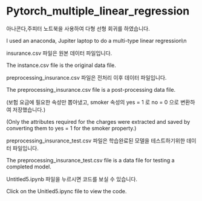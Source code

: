 # Pytorch_multiple_linear_regression

아나콘다,주피터 노트북을 사용하여 다형 선형 회귀를 하였습니다.

I used an anaconda, Jupiter laptop to do a multi-type linear regression\n


insurance.csv 파일은 원본 데이터 파일입니다.

The instance.csv file is the original data file.


preprocessing_insurance.csv 파일은 전처리 이후 데이터 파일입니다. 

The preprocessing_insurance.csv file is a post-processing data file.


(보험 요금에 필요한 속성만 뽑아냈고, smoker 속성의 yes = 1 로 no = 0 으로 변환하여 저장했습니다.)

(Only the attributes required for the charges were extracted and saved by converting them to yes = 1 for the smoker property.)


preprocessing_insurance_test.csv 파일은 학습완료된 모델을 테스트하기위한 데이터 파일입니다.

The preprocessing_insurance_test.csv file is a data file for testing a completed model.


Untitled5.ipynb 파일을 누르시면 코드를 보실 수 있습니다.

Click on the Unitled5.ipync file to view the code.

